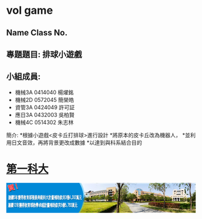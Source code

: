# vol game

## Name Class No.

## 專題題目: 排球小遊戲

## 小組成員:
 * 機械3A     0414040   楊燿銘
 * 機械2D     0572045   簡榮皓
 * 資管3A     0424049   許可証
 * 應日3A     0432003   吳柏賢
 * 機械4C     0514302   朱志林
 
 
 簡介:
 *根據小遊戲<皮卡丘打排球>進行設計
 *將原本的皮卡丘改為機器人，
 *並利用日文音效，再將背景更改成數據
 *以達到與科系結合目的
# [第一科大](http://www.nkfust.edu.tw/bin/home.php)

![NKFUST](123.jpg "第一科大")

